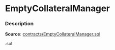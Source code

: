 # EmptyCollateralManager

### Description <a id="description"></a>

**Source:** [contracts/EmptyCollateralManager.sol](https://github.com/perifinance/peri-finance/blob/master/contracts/EmptyCollateralManager.sol)

.sol

